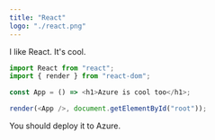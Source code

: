 ```yaml
---
title: "React"
logo: "./react.png"
---
```


I like React. It's cool.

```javascript
import React from "react";
import { render } from "react-dom";

const App = () => <h1>Azure is cool too</h1>;

render(<App />, document.getElementById("root"));
```

You should deploy it to Azure.
